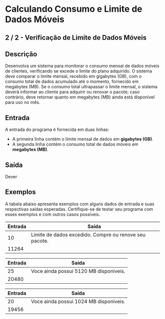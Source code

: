 # Calculando Consumo e Limite de Dados Móveis

## 2 / 2 - Verificação de Limite de Dados Móveis

## Descrição
Desenvolva um sistema para monitorar o consumo mensal de dados móveis de clientes, verificando se excede o limite do plano adquirido. O sistema deve comparar o limite mensal, recebido em gigabytes (GB), com o consumo total de dados acumulado até o momento, fornecido em megabytes (MB). Se o consumo total ultrapassar o limite mensal, o sistema deverá informar ao cliente para adquirir ou renovar o pacote; caso contrário, deve retornar quanto em megabytes (MB) ainda está disponível para uso no mês.

## Entrada
A entrada do programa é fornecida em duas linhas:

* A primeira linha contém o limite mensal de dados em **gigabytes (GB)**.
* A segunda linha contém o consumo total de dados móveis em **megabytes (MB)**.

## Saída
Dever

## Exemplos
A tabela abaixo apresenta exemplos com alguns dados de entrada e suas respectivas saídas esperadas. Certifique-se de testar seu programa com esses exemplos e com outros casos possíveis.

| Entrada | Saída |
| ------- | ----- |
| 10 | 	Limite de dados excedido. Compre ou renove seu pacote. |
| 11264 |  |

| Entrada | Saída |
| ------- | ----- |
| 25 | Voce ainda possui 5120 MB disponiveis. |
| 20480 |  |

| Entrada | Saída |
| ------- | ----- |
| 20 | Voce ainda possui 1024 MB disponiveis. |
| 19456 | |